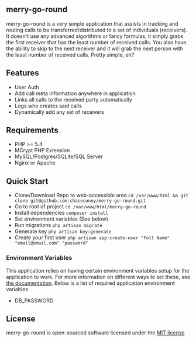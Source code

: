 
## merry-go-round

merry-go-round is a very simple application that assists in tracking and routing calls to be transferred/distributed to
a set of individuals (receivers). It doesn't use any advanced algorithms or fancy formulas, it simply grabs the first
receiver that has the least number of received calls. You also have the ability to skip to the next receiver and it
will grab the next person with the least number of received calls. Pretty simple, eh?

## Features

* User Auth
* Add call meta information anywhere in application
* Links all calls to the received party automatically
* Logs who creates said calls
* Dynamically add any set of receivers

## Requirements

* PHP >= 5.4
* MCrypt PHP Extension
* MySQL/Postgres/SQLite/SQL Server
* Nginx or Apache

## Quick Start

* Clone/Download Repo to web-accessible area `cd /var/www/html && git clone git@github.com:chaseconey/merry-go-round.git`
* Go to root of project `cd /var/www/html/merry-go-round`
* Install dependencies `composer install`
* Set environment variables (See below)
* Run migrations `php artisan migrate`
* Generate key `php artisan key:generate`
* Create your first user `php artisan app:create-user "Full Name" "email@email.com" "password"`

### Environment Variables

This application relies on having certain environment variables setup for the application to work. For more information
on different ways to set these, see [the documentation](http://laravel.com/docs/4.2/configuration#protecting-sensitive-configuration).
Below is a list of required application environment variables

* DB_PASSWORD

## License

merry-go-round is open-sourced software licensed under the [MIT license](https://github.com/chaseconey/merry-go-round/blob/master/LICENSE)
